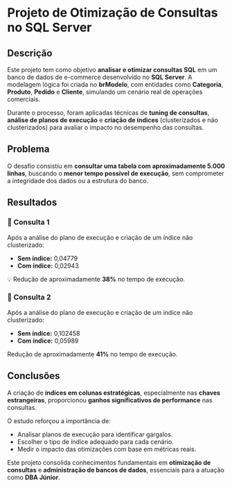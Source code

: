 # Projeto de Otimização de Consultas no SQL Server

##  Descrição

Este projeto tem como objetivo **analisar e otimizar consultas SQL** em um banco de dados de e-commerce desenvolvido no **SQL Server**.
A modelagem lógica foi criada no **brModelo**, com entidades como **Categoria**, **Produto**, **Pedido** e **Cliente**, simulando um cenário real de operações comerciais.

Durante o processo, foram aplicadas técnicas de **tuning de consultas**, **análise de planos de execução** e **criação de índices** (clusterizados e não clusterizados) para avaliar o impacto no desempenho das consultas.



##  Problema

O desafio consistiu em **consultar uma tabela com aproximadamente 5.000 linhas**, buscando o **menor tempo possível de execução**, sem comprometer a integridade dos dados ou a estrutura do banco.


##  Resultados

### 🔹 Consulta 1

Após a análise do plano de execução e criação de um índice não clusterizado:

* **Sem índice:** 0,04779
* **Com índice:** 0,02943

💡 Redução de aproximadamente **38%** no tempo de execução.

### 🔹 Consulta 2

Após a análise do plano de execução e criação de um índice não clusterizado:

* **Sem índice:** 0,102458
* **Com índice:** 0,05989

Redução de aproximadamente **41%** no tempo de execução.



##  Conclusões

A criação de **índices em colunas estratégicas**, especialmente nas **chaves estrangeiras**, proporcionou **ganhos significativos de performance** nas consultas.

O estudo reforçou a importância de:

* Analisar planos de execução para identificar gargalos.
* Escolher o tipo de índice adequado para cada cenário.
* Medir o impacto das otimizações com base em métricas reais.

Este projeto consolida conhecimentos fundamentais em **otimização de consultas** e **administração de bancos de dados**, essenciais para a atuação como **DBA Júnior**.


